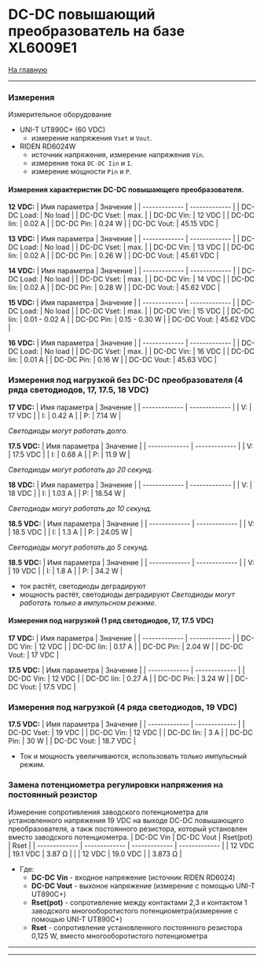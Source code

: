 # DC-DC повышающий преобразователь на базе XL6009E1
[На главную](../rear%20protective%20light.md)
___
### Измерения
Измерительное оборудование
- UNI-T UT890C+ (60 VDC)
    - измерение напряжения `Vset` и `Vout`.
- RIDEN RD6024W
    - источник напряжения, измерение напряжения `Vin`.
    - измерение тока `DC-DC Iin` и `I`.
    - измерение мощности `Pin` и `P`.

#### Измерения характеристик DC-DC повышающего преобразователя.

__12 VDC:__
| Имя параметра | Значение      | 
| ------------- | ------------- | 
| DC-DC Load:   | No load       |
| DC-DC Vset:   | max.          |
| DC-DC Vin:    | 12 VDC        |
| DC-DC Iin:    | 0.02 A        |
| DC-DC Pin:    | 0.24 W        |
| DC-DC Vout:   | 45.15 VDC     |

__13 VDC:__
| Имя параметра | Значение      | 
| ------------- | ------------- | 
| DC-DC Load:   | No load       |
| DC-DC Vset:   | max.          |
| DC-DC Vin:    | 13 VDC        |
| DC-DC Iin:    | 0.02 A        |
| DC-DC Pin:    | 0.26 W        |
| DC-DC Vout:   | 45.61 VDC     |

__14 VDC:__
| Имя параметра | Значение      | 
| ------------- | ------------- | 
| DC-DC Load:   | No load       |
| DC-DC Vset:   | max.          |
| DC-DC Vin:    | 14 VDC        |
| DC-DC Iin:    | 0.02 A        |
| DC-DC Pin:    | 0.28 W        |
| DC-DC Vout:   | 45.62 VDC     |

__15 VDC:__
| Имя параметра | Значение      | 
| ------------- | ------------- | 
| DC-DC Load:   | No load       |
| DC-DC Vset:   | max.          |
| DC-DC Vin:    | 15 VDC        |
| DC-DC Iin:    | 0.01 - 0.02 A |
| DC-DC Pin:    | 0.15 - 0.30 W |
| DC-DC Vout:   | 45.62 VDC     |

__16 VDC:__
| Имя параметра | Значение      | 
| ------------- | ------------- | 
| DC-DC Load:   | No load       |
| DC-DC Vset:   | max.          |
| DC-DC Vin:    | 16 VDC        |
| DC-DC Iin:    | 0.01 A        |
| DC-DC Pin:    | 0.16 W        |
| DC-DC Vout:   | 45.63 VDC     |

### Измерения под нагрузкой без DC-DC преобразователя (4 ряда светодиодов, 17, 17.5, 18 VDC)

__17 VDC:__
| Имя параметра | Значение      | 
| ------------- | ------------- | 
| V:            | 17 VDC        |
| I:            | 0.42 A        |
| P:            | 7.14 W        |

_Светодиоды могут работать долго._

__17.5 VDC:__
| Имя параметра | Значение      | 
| ------------- | ------------- | 
| V:            | 17.5 VDC      |
| I:            | 0.68 A        |
| P:            | 11.9 W        |

_Светодиоды могут работать до 20 секунд._

__18 VDC:__
| Имя параметра | Значение      | 
| ------------- | ------------- | 
| V:            | 18 VDC        |
| I:            | 1.03 A        |
| P:            | 18.54 W       |

_Светодиоды могут работать до 10 секунд._

__18.5 VDC:__
| Имя параметра | Значение      | 
| ------------- | ------------- | 
| V:            | 18.5 VDC      |
| I:            | 1.3 A         |
| P:            | 24.05 W       |

_Светодиоды могут работать до 5 секунд._

__18.5 VDC:__
| Имя параметра | Значение      | 
| ------------- | ------------- | 
| V:            | 19 VDC        |
| I:            | 1.8 A         |
| P:            | 34.2 W        |
- ток растёт, светодиоды деградируют
- мощность растёт, светодиоды деградируют
_Светодиоды могут работать только в импульсном режиме._


#### Измерения под нагрузкой (1 ряд светодиодов, 17, 17.5 VDC)

__17 VDC:__
| Имя параметра | Значение      | 
| ------------- | ------------- | 
| DC-DC Vin:    | 12 VDC        |
| DC-DC Iin:    | 0.17 A        |
| DC-DC Pin:    | 2.04 W        |
| DC-DC Vout:   | 17 VDC        |

__17.5 VDC:__
| Имя параметра | Значение      | 
| ------------- | ------------- | 
| DC-DC Vin:    | 12 VDC        |
| DC-DC Iin:    | 0.27 A        |
| DC-DC Pin:    | 3.24 W        |
| DC-DC Vout:   | 17.5 VDC      |

### Измерения под нагрузкой (4 ряда светодиодов, 19 VDC)

__17.5 VDC:__
| Имя параметра | Значение      | 
| ------------- | ------------- | 
| DC-DC Vset:   | 19 VDC        |
| DC-DC Vin:    | 12 VDC        |
| DC-DC Iin:    | 3 A           |
| DC-DC Pin:    | 30 W          |
| DC-DC Vout:   | 18.7 VDC      |
- Ток и мощность увеличиваются, использовать только импульсный режим.

### Замена потенциометра регулировки напряжения на постоянный резистор

Измерение сопротивления заводского потенциометра для установленного напряжения 19 VDC на выходе DC-DC повышающего преобразователя, а такж постоянного резистора, который установлен вместо заводского потенциометра.
| DC-DC Vin     | DC-DC Vout    | Rset(pot)     | Rset          |
| ------------- | ------------- | ------------- | ------------- | 
| 12 VDC        | 19.1 VDC      | 3.87 Ω        |               | 
| 12 VDC        | 19.0 VDC      |               | 3.873 Ω       |

- Где:
    - __DC-DC Vin__ - входное напряжение (источник RIDEN RD6024)
    - __DC-DC Vout__ - выхоное напряжение (измерение с помощью UNI-T UT890C+)
    - __Rset(pot)__ - сопротивление между контактами  2,3 и контактом 1 заводского многооборотистого потенциометра(измерение с помощью UNI-T UT890C+)
    - __Rset__ - сопротивление установленного постоянного резистора 0,125 W, вместо многооборотистого потенциометра 
___

___